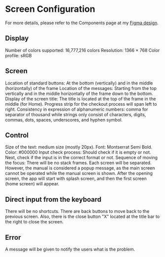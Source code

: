 # Screen Configuration
For more details, please refer to the Components page at my [Figma design](https://www.figma.com/file/NCLPYWvx5sdVtl7og0pTmI/AIMS?type=design&node-id=13%3A3&mode=design&t=18TjJWkoltEKWcLo-1).

## Display
Number of colors supported: 16,777,216 colors
Resolution: 1366 × 768
Color profile: sRGB

## Screen
Location of standard buttons: At the bottom (vertically) and in the middle (horizontally) of the frame
Location of the messages: Starting from the top vertically and in the middle horizontally of the frame down to the bottom.
Display of the screen title: The title is located at the top of the frame in the middle (for Home). Progress strip for the checkout process will span left to right.
Consistency in expression of alphanumeric numbers: comma for separator of thousand while strings only consist of characters, digits, commas, dots, spaces, underscores, and hyphen symbol.

## Control
Size of the text: medium size (mostly 20px). Font: Montserrat Semi Bold. Color: #000000
Input check process: Should check if it is empty or not. Next, check if the input is in the correct format or not.
Sequence of moving the focus: There will be no stack frames. Each screen will be separated. However, the manual is considered a popup message, as the main screen cannot be operated while the manual screen is shown. After the opening screen, the app will start with splash screen, and then the first screen (home screen) will appear.


## Direct input from the keyboard
There will be no shortcuts. There are back buttons to move back to the previous screen. Also, there is the close button "X" located at the title bar to the right to close the screen.

## Error
A message will be given to notify the users what is the problem.
